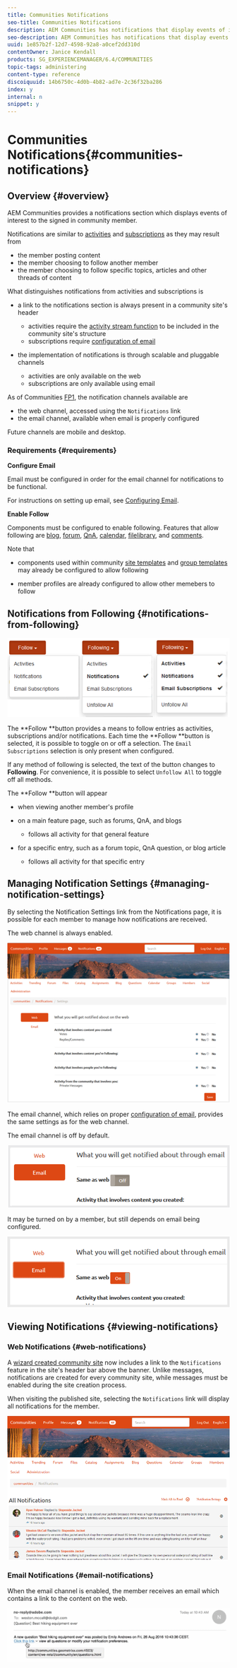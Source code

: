```yaml
---
title: Communities Notifications
seo-title: Communities Notifications
description: AEM Communities has notifications that display events of interest to the signed-in community member
seo-description: AEM Communities has notifications that display events of interest to the signed-in community member
uuid: 1e857b2f-12d7-4598-92a8-a0cef2dd310d
contentOwner: Janice Kendall
products: SG_EXPERIENCEMANAGER/6.4/COMMUNITIES
topic-tags: administering
content-type: reference
discoiquuid: 14b6750c-4d0b-4b82-ad7e-2c36f32ba286
index: y
internal: n
snippet: y
---
```


# Communities Notifications{#communities-notifications}

## Overview {#overview}

AEM Communities provides a notifications section which displays events of interest to the signed in community member.

Notifications are similar to [activities](../../communities/using/essentials-activities.md) and [subscriptions](../../communities/using/subscriptions.md) as they may result from

* the member posting content
* the member choosing to follow another member
* the member choosing to follow specific topics, articles and other threads of content

What distinguishes notifications from activities and subscriptions is

* a link to the notifications section is always present in a community site's header

    * activities require the [activity stream function](../../communities/using/functions.md#activitystreamfunction) to be included in the community site's structure
    * subscriptions require [configuration of email](../../communities/using/email.md)

* the implementation of notifications is through scalable and pluggable channels

    * activities are only available on the web
    * subscriptions are only available using email

As of Communities [FP1](../../communities/using/deploy-communities.md#latestfeaturepack), the notification channels available are

* the web channel, accessed using the `Notifications` link
* the email channel, available when email is properly configured

Future channels are mobile and desktop.

### Requirements {#requirements}

**Configure Email**

Email must be configured in order for the email channel for notifications to be functional.

For instructions on setting up email, see [Configuring Email](../../communities/using/analytics.md).

**Enable Follow**

Components must be configured to enable following. Features that allow following are [blog](../../communities/using/blog-feature.md), [forum](../../communities/using/forum.md), [QnA](../../communities/using/working-with-qna.md), [calendar](../../communities/using/calendar.md), [filelibrary](../../communities/using/file-library.md), and [comments](../../communities/using/comments.md).

Note that

* components used within community [site templates](../../communities/using/sites.md) and [group templates](../../communities/using/tools-groups.md) may already be configured to allow following

* member profiles are already configured to allow other memebers to follow

## Notifications from Following {#notifications-from-following}

![](assets/chlimage_1-254.png)

The **Follow **button provides a means to follow entries as activities, subscriptions and/or notifications. Each time the **Follow **button is selected, it is possible to toggle on or off a selection. The `Email Subscriptions` selection is only present when configured.

If any method of following is selected, the text of the button changes to **Following**. For convenience, it is possible to select `Unfollow All` to toggle off all methods.

The **Follow **button will appear

* when viewing another member's profile
* on a main feature page, such as forums, QnA, and blogs

    * follows all activity for that general feature

* for a specific entry, such as a forum topic, QnA question, or blog article

    * follows all activity for that specific entry

## Managing Notification Settings {#managing-notification-settings}

By selecting the Notification Settings link from the Notifications page, it is possible for each member to manage how notifications are received.

The web channel is always enabled.

![](assets/chlimage_1-255.png)

The email channel, which relies on proper [configuration of email](../../communities/using/email.md), provides the same settings as for the web channel.

The email channel is off by default.

![](assets/chlimage_1-256.png)

It may be turned on by a member, but still depends on email being configured.

![](assets/chlimage_1-257.png)

## Viewing Notifications {#viewing-notifications}

### Web Notifications {#web-notifications}

A [wizard created community site](../../communities/using/sites-console.md) now includes a link to the `Notifications` feature in the site's header bar above the banner. Unlike messages, notifications are created for every community site, while messages must be enabled during the site creation process.

When visiting the published site, selecting the `Notifications` link will display all notifications for the member.

![](assets/chlimage_1-258.png)

### Email Notifications {#email-notifications}

When the email channel is enabled, the member receives an email which contains a link to the content on the web.

![](assets/chlimage_1-259.png)

